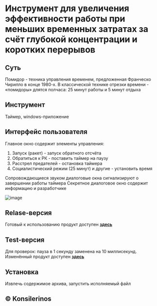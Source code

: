 # Инструмент для увеличения эффективности работы при меньших временных затратах за счёт глубокой концентрации и коротких перерывов

## Суть

Помидор - техника управления временем, предложенная Франческо Чирилло в конце 1980-х. В классической технике отрезки времени - «помидоры» длятся полчаса: 25 минут работы и 5 минут отдыха

## Инструмент

Таймер, windows-приложение

## Интерфейс пользователя

Главное окно содержит элементы управления:
1. Запуск (ракет) - запуск обратного отсчёта
2. Обратиться к РК - поставить таймер на паузу
3. Расстрел предателей - остановка таймера
4. Социалистический режим (25 минут) и другие - установить время

Сопровождающиеся звуком диалоговые окна сигнализируют о завершении работы таймера
Секретное диалоговое окно содержит информацию и разработчике

![image](https://user-images.githubusercontent.com/78896451/140777733-68d57bfc-e876-47dd-8eff-4620eb985d4f.png)

### 

## Relase-версия

Готовый к использованию продукт доступен [**здесь**](https://github.com/konsilerinos/Timer/blob/main/Release.zip)

## Test-версия

Для проверок: пауза в 1 секунду заменена на 10 миллисекунд. Изменённый продукт доступен [**здесь**](https://github.com/konsilerinos/Timer/blob/main/Test.zip)

## Установка

Извлечь содержимое архива, запустить исполняемый файл

## ©️ Konsilerinos
